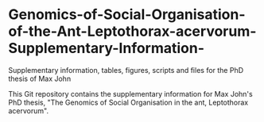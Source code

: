 # Genomics-of-Social-Organisation-of-the-Ant-Leptothorax-acervorum-Supplementary-Information-
Supplementary information, tables, figures, scripts and files for the PhD thesis of Max John

This Git repository contains the supplementary information for Max John's PhD thesis, "The Genomics of Social Organisation in the ant, Leptothorax acervorum".  

